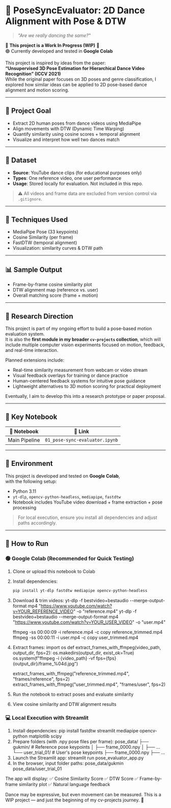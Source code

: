 # 🕺 PoseSyncEvaluator: 2D Dance Alignment with Pose & DTW

> *"Are we really dancing the same?"*

🚧 **This project is a Work In Progress (WIP)** 🚧  
🟢 Currently developed and tested in **Google Colab**

This project is inspired by ideas from the paper:  
**“Unsupervised 3D Pose Estimation for Hierarchical Dance Video Recognition” (ICCV 2021)**  
While the original paper focuses on 3D poses and genre classification, I explored how similar ideas can be applied to 2D pose-based dance alignment and motion scoring.

---

## 🎯 Project Goal

- Extract 2D human poses from dance videos using MediaPipe  
- Align movements with DTW (Dynamic Time Warping)  
- Quantify similarity using cosine scores + temporal alignment  
- Visualize and interpret how well two dances match  

---

## 📁 Dataset

- **Source**: YouTube dance clips (for educational purposes only)  
- **Types**: One reference video, one user performance  
- **Usage**: Stored locally for evaluation. Not included in this repo.

> ⚠️ All videos and frame data are excluded from version control via `.gitignore`.

---

## 🔧 Techniques Used

- MediaPipe Pose (33 keypoints)  
- Cosine Similarity (per frame)  
- FastDTW (temporal alignment)  
- Visualization: similarity curves & DTW path  

---

## 📊 Sample Output

- Frame-by-frame cosine similarity plot  
- DTW alignment map (reference vs. user)  
- Overall matching score (frame + motion)

---

## 💭 Research Direction

This project is part of my ongoing effort to build a pose-based motion evaluation system.  
It is also the **first module in my broader `cv-projects` collection**, which will include multiple computer vision experiments focused on motion, feedback, and real-time interaction.

Planned extensions include:

- Real-time similarity measurement from webcam or video stream  
- Visual feedback overlays for training or dance practice  
- Human-centered feedback systems for intuitive pose guidance  
- Lightweight alternatives to 3D motion scoring for practical deployment

Eventually, I aim to develop this into a research prototype or paper proposal.

---

## 🧠 Key Notebook

| 📓 Notebook | 🔗 Link |
|------------|--------|
| Main Pipeline | `01_pose-sync-evaluator.ipynb` |

---

## 🧪 Environment

This project is developed and tested on **Google Colab**,  
with the following setup:

- Python 3.11  
- `yt-dlp`, `opencv-python-headless`, `mediapipe`, `fastdtw`  
- Notebook includes YouTube video download + frame extraction + pose processing

> For local execution, ensure you install all dependencies and adjust paths accordingly.

---

## 🚀 How to Run

### 🟢 Google Colab (Recommended for Quick Testing)

1. Clone or upload this notebook to Colab  
2. Install dependencies:
   ```bash
   pip install yt-dlp fastdtw mediapipe opencv-python-headless
3. Download & trim videos:
    yt-dlp -f bestvideo+bestaudio --merge-output-format mp4 "https://www.youtube.com/watch?v=YOUR_REFERENCE_VIDEO" -o "reference.mp4"
    yt-dlp -f bestvideo+bestaudio --merge-output-format mp4 "https://www.youtube.com/watch?v=YOUR_USER_VIDEO" -o "user.mp4"

    ffmpeg -ss 00:00:09 -i reference.mp4 -c copy reference_trimmed.mp4
    ffmpeg -ss 00:00:11 -i user.mp4 -c copy user_trimmed.mp4
4. Extract frames:
    import os
    def extract_frames_with_ffmpeg(video_path, output_dir, fps=2):
     os.makedirs(output_dir, exist_ok=True)
     os.system(f"ffmpeg -i {video_path} -vf fps={fps} {output_dir}/frame_%04d.jpg")

    extract_frames_with_ffmpeg("reference_trimmed.mp4", "frames/reference", fps=2)
    extract_frames_with_ffmpeg("user_trimmed.mp4", "frames/user", fps=2)
5. Run the notebook to extract poses and evaluate similarity
6. View cosine similarity and DTW alignment results

### 💻 Local Execution with Streamlit
1. Install dependencies:
    pip install fastdtw streamlit mediapipe opencv-python matplotlib scipy
2. Prepare folders (with .npy pose files per frame):
    pose_data/
    ├── gukmin/              # Reference pose keypoints
    │   ├── frame_0000.npy
    │   ├── ...
    └── user_trial_01/       # User's pose keypoints
         ├── frame_0000.npy
        ├── ...
3. Launch the Streamlit app:
streamlit run pose_evaluator_app.py
4. In the browser, input folder paths:
pose_data/gukmin
pose_data/user_trial_01

The app will display:
    ✅ Cosine Similarity Score
    ✅ DTW Score
    ✅ Frame-by-frame similarity plot
    ✅ Natural language feedback

Dance may be expressive, but even movement can be measured.
This is a WIP project — and just the beginning of my cv-projects journey. 🔄


